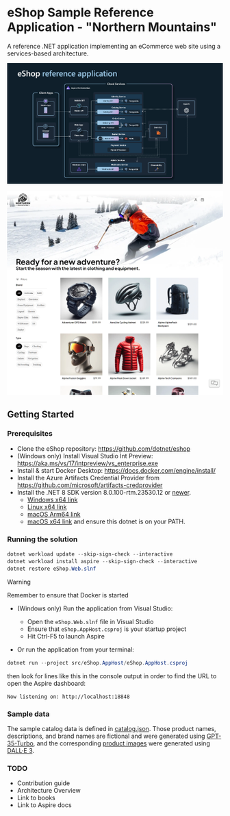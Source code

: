 # eShop Sample Reference Application - "Northern Mountains"

A reference .NET application implementing an eCommerce web site using a services-based architecture.

![eShop Reference Application architecture diagram](img/eshop_architecture.png)

![eShop homepage screenshot](img/eshop_homepage.png)


<!-- ## Build Status (GitHub Actions)

| Image | Status | Image | Status |
| ------------- | ------------- | ------------- | ------------- |
| Web Status |  [![Web Status](https://github.com/dotnet/eshop/workflows/webstatus/badge.svg?branch=dev)](https://github.com/dotnet/eshop/actions?query=workflow%3Awebstatus) | Shopping Aggregator (Web) | [![Web Shopping Aggregator](https://github.com/dotnet/eshop/workflows/webshoppingagg/badge.svg)](https://github.com/dotnet/eshop/actions?query=workflow%3Awebshoppingagg) |
| Basket API | [![Basket API](https://github.com/dotnet/eshop/workflows/basket-api/badge.svg?branch=dev)](https://github.com/dotnet/eshop/actions?query=workflow%3Abasket-api) | Shopping Aggregator (Mobile) | [![Mobile Shopping Aggregator](https://github.com/dotnet/eshop/workflows/mobileshoppingagg/badge.svg?branch=dev)](https://github.com/dotnet/eshop/actions?query=workflow%3Amobileshoppingagg) |
| Catalog API | [![Catalog API](https://github.com/dotnet/eshop/workflows/catalog-api/badge.svg)](https://github.com/dotnet/eshop/actions?query=workflow%3Acatalog-api) | Web Client (MVC) | [![WebMVC Client](https://github.com/dotnet/eshop/workflows/webmvc/badge.svg?branch=dev)](https://github.com/dotnet/eshop/actions?query=workflow%3Awebmvc) |
|Identity API | [![Identity API](https://github.com/dotnet/eshop/workflows/identity-api/badge.svg?branch=dev)](https://github.com/dotnet/eshop/actions?query=workflow%3Aidentity-api) | Web Client (SPA) | [![WebSPA Client](https://github.com/dotnet/eshop/workflows/webspa/badge.svg?branch=dev)](https://github.com/dotnet/eshop/actions?query=workflow%3Awebspa) |
| Ordering API | [![Ordering API](https://github.com/dotnet/eshop/workflows/ordering-api/badge.svg?branch=dev)](https://github.com/dotnet/eshop/actions?query=workflow%3Aordering-api) | Webhooks Client | [![Webhooks demo client](https://github.com/dotnet/eshop/workflows/webhooks-client/badge.svg)](https://github.com/dotnet/eshop/actions?query=workflow%3Awebhooks-client) |
| Payment API | [![Payment API](https://github.com/dotnet/eshop/workflows/payment-api/badge.svg?branch=dev)](https://github.com/dotnet/eshop/actions?query=workflow%3Apayment-api) | Ordering SignalR | [![Ordering SignalR](https://github.com/dotnet/eshop/workflows/ordering-signalrhub/badge.svg)](https://github.com/dotnet/eshop/actions?query=workflow%3Aordering-signalrhub) | | -->


## Getting Started

### Prerequisites

* Clone the eShop repository: https://github.com/dotnet/eshop
* (Windows only) Install Visual Studio Int Preview: https://aka.ms/vs/17/intpreview/vs_enterprise.exe
* Install & start Docker Desktop:  https://docs.docker.com/engine/install/
* Install the Azure Artifacts Credential Provider from https://github.com/microsoft/artifacts-credprovider
* Install the .NET 8 SDK version 8.0.100-rtm.23530.12 or [newer](https://github.com/dotnet/installer#table).
   * [Windows x64 link](https://dotnetbuilds.azureedge.net/public/Sdk/8.0.100-rtm.23530.12/dotnet-sdk-8.0.100-win-x64.exe)
   * [Linux x64 link](https://dotnetbuilds.azureedge.net/public/Sdk/8.0.100-rtm.23530.12/dotnet-sdk-8.0.100-linux-x64.tar.gz)
   * [macOS Arm64 link](https://dotnetbuilds.azureedge.net/public/Sdk/8.0.100-rtm.23530.12/dotnet-sdk-8.0.100-osx-arm64.tar.gz)
   * [macOS x64 link](https://dotnetbuilds.azureedge.net/public/Sdk/8.0.100-rtm.23530.12/dotnet-sdk-8.0.100-osx-x64.tar.gz)
  and ensure this dotnet is on your PATH.

### Running the solution

```powershell
dotnet workload update --skip-sign-check --interactive
dotnet workload install aspire --skip-sign-check --interactive
dotnet restore eShop.Web.slnf
```

> [!WARNING]
> Remember to ensure that Docker is started

* (Windows only) Run the application from Visual Studio:
	* Open the `eShop.Web.slnf` file in Visual Studio
	* Ensure that `eShop.AppHost.csproj` is your startup project
	* Hit Ctrl-F5 to launch Aspire

* Or run the application from your terminal:
```powershell
dotnet run --project src/eShop.AppHost/eShop.AppHost.csproj
```
then look for lines like this in the console output in order to find the URL to open the Aspire dashboard:
```
Now listening on: http://localhost:18848
```

### Sample data

The sample catalog data is defined in [catalog.json](https://github.com/dotnet/eShop/blob/main/src/Catalog.API/Setup/catalog.json). Those product names, descriptions, and brand names are fictional and were generated using [GPT-35-Turbo](https://learn.microsoft.com/en-us/azure/ai-services/openai/how-to/chatgpt), and the corresponding [product images](https://github.com/dotnet/eShop/tree/main/src/Catalog.API/Pics) were generated using [DALL·E 3](https://openai.com/dall-e-3).

### TODO
- Contribution guide
- Architecture Overview
- Link to books
- Link to Aspire docs
